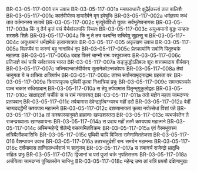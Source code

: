 BR-03-05-117-001	राम उवाच
BR-03-05-117-001a	ममापराधात्तैः क्षुद्रैर्हतस्त्वं तात बालिशैः
BR-03-05-117-001c	कार्तवीर्यस्य दायादैर्वने मृग इवेषुभिः
BR-03-05-117-002a	धर्मज्ञस्य कथं तात वर्तमानस्य सत्पथे
BR-03-05-117-002c	मृत्युरेवंविधो युक्तः सर्वभूतेष्वनागसः
BR-03-05-117-003a	किं नु तैर्न कृतं पापं यैर्भवांस्तपसि स्थितः
BR-03-05-117-003c	अयुध्यमानो वृद्धः सन्हतः शरशतैः शितैः
BR-03-05-117-004a	किं नु ते तत्र वक्ष्यन्ति सचिवेषु सुहृत्सु च
BR-03-05-117-004c	अयुध्यमानं धर्मज्ञमेकं हत्वानपत्रपाः
BR-03-05-117-005	अकृतव्रण उवाच
BR-03-05-117-005a	विलप्यैवं स करुणं बहु नानाविधं नृप
BR-03-05-117-005c	प्रेतकार्याणि सर्वाणि पितुश्चक्रे महातपाः
BR-03-05-117-006a	ददाह पितरं चाग्नौ रामः परपुरञ्जयः
BR-03-05-117-006c	प्रतिजज्ञे वधं चापि सर्वक्षत्रस्य भारत
BR-03-05-117-007a	सङ्क्रुद्धोऽतिबलः शूरः शस्त्रमादाय वीर्यवान्
BR-03-05-117-007c	जघ्निवान्कार्तवीर्यस्य सुतानेकोऽन्तकोपमः
BR-03-05-117-008a	तेषां चानुगता ये च क्षत्रियाः क्षत्रियर्षभ
BR-03-05-117-008c	तांश्च सर्वानवामृद्नाद्रामः प्रहरतां वरः
BR-03-05-117-009a	त्रिःसप्तकृत्वः पृथिवीं कृत्वा निःक्षत्रियां प्रभुः
BR-03-05-117-009c	समन्तपञ्चके पञ्च चकार रुधिरह्रदान्
BR-03-05-117-010a	स तेषु तर्पयामास पितॄन्भृगुकुलोद्वहः
BR-03-05-117-010c	साक्षाद्ददर्श चर्चीकं स च रामं न्यवारयत्
BR-03-05-117-011a	ततो यज्ञेन महता जामदग्न्यः प्रतापवान्
BR-03-05-117-011c	तर्पयामास देवेन्द्रमृत्विग्भ्यश्च महीं ददौ
BR-03-05-117-012a	वेदीं चाप्यददद्धैमीं कश्यपाय महात्मने
BR-03-05-117-012c	दशव्यामायतां कृत्वा नवोत्सेधां विशां पते
BR-03-05-117-013a	तां कश्यपस्यानुमते ब्राह्मणाः खण्डशस्तदा
BR-03-05-117-013c	व्यभजंस्तेन ते राजन्प्रख्याताः खाण्डवायनाः
BR-03-05-117-014a	स प्रदाय महीं तस्मै कश्यपाय महात्मने
BR-03-05-117-014c	अस्मिन्महेन्द्रे शैलेन्द्रे वसत्यमितविक्रमः
BR-03-05-117-015a	एवं वैरमभूत्तस्य क्षत्रियैर्लोकवासिभिः
BR-03-05-117-015c	पृथिवी चापि विजिता रामेणामिततेजसा
BR-03-05-117-016	वैशम्पायन उवाच
BR-03-05-117-016a	ततश्चतुर्दशीं रामः समयेन महामनाः
BR-03-05-117-016c	दर्शयामास तान्विप्रान्धर्मराजं च सानुजम्
BR-03-05-117-017a	स तमानर्च राजेन्द्रो भ्रातृभिः सहितः प्रभुः
BR-03-05-117-017c	द्विजानां च परां पूजां चक्रे नृपतिसत्तमः
BR-03-05-117-018a	अर्चयित्वा जामदग्न्यं पूजितस्तेन चाभिभूः
BR-03-05-117-018c	महेन्द्र उष्य तां रात्रिं प्रययौ दक्षिणामुखः
